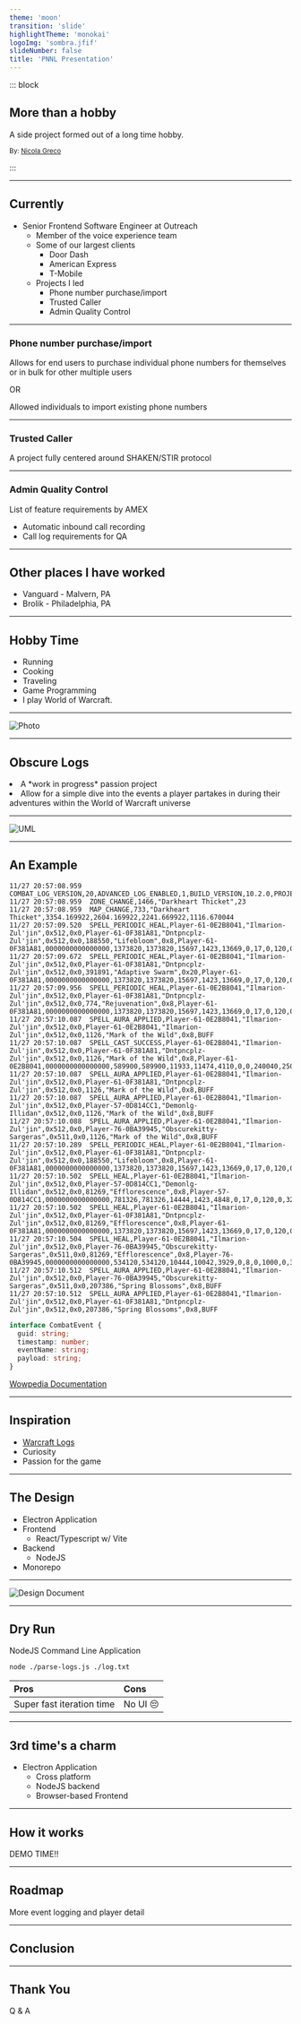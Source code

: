 ```yaml
---
theme: 'moon'
transition: 'slide'
highlightTheme: 'monokai'
logoImg: 'sombra.jfif'
slideNumber: false
title: 'PNNL Presentation'
---
```


::: block

## More than a hobby

A side project formed out of a long time hobby.

<small>By: [Nicola Greco](https://github.com/obscurelyme)</small>

:::

---

## Currently

- Senior Frontend Software Engineer at Outreach
  - Member of the voice experience team
  - Some of our largest clients
    - Door Dash
    - American Express
    - T-Mobile
  - Projects I led
    - Phone number purchase/import
    - Trusted Caller
    - Admin Quality Control

---

### Phone number purchase/import

Allows for end users to purchase individual phone numbers for themselves or in bulk for other multiple users

OR

Allowed individuals to import existing phone numbers

---

### Trusted Caller

A project fully centered around SHAKEN/STIR protocol

---

### Admin Quality Control

List of feature requirements by AMEX

- Automatic inbound call recording
- Call log requirements for QA

---

## Other places I have worked

- Vanguard - Malvern, PA
- Brolik - Philadelphia, PA

---

## Hobby Time

- Running
- Cooking
- Traveling
- Game Programming
  <li class="fragment">I play World of Warcraft.</li>

---

![Photo](obscurely-photo.jpg)

---

## Obscure Logs

<li class="fragment">A *work in progress* passion project</li>
<li class="fragment">Allow for a simple dive into the events a player partakes in during their adventures within the World of Warcraft universe</li>

---

![UML](./uml-end-user-wow-client.png)

---

## An Example

```text
11/27 20:57:08.959  COMBAT_LOG_VERSION,20,ADVANCED_LOG_ENABLED,1,BUILD_VERSION,10.2.0,PROJECT_ID,1
11/27 20:57:08.959  ZONE_CHANGE,1466,"Darkheart Thicket",23
11/27 20:57:08.959  MAP_CHANGE,733,"Darkheart Thicket",3354.169922,2604.169922,2241.669922,1116.670044
11/27 20:57:09.520  SPELL_PERIODIC_HEAL,Player-61-0E2B8041,"Ilmarion-Zul'jin",0x512,0x0,Player-61-0F381A81,"Dntpncplz-Zul'jin",0x512,0x0,188550,"Lifebloom",0x8,Player-61-0F381A81,0000000000000000,1373820,1373820,15697,1423,13669,0,17,0,120,0,3247.98,1828.70,733,3.1738,475,8283,8283,8283,0,1
11/27 20:57:09.672  SPELL_PERIODIC_HEAL,Player-61-0E2B8041,"Ilmarion-Zul'jin",0x512,0x0,Player-61-0F381A81,"Dntpncplz-Zul'jin",0x512,0x0,391891,"Adaptive Swarm",0x20,Player-61-0F381A81,0000000000000000,1373820,1373820,15697,1423,13669,0,17,0,120,0,3247.98,1828.70,733,3.1738,475,10981,10981,10981,0,1
11/27 20:57:09.956  SPELL_PERIODIC_HEAL,Player-61-0E2B8041,"Ilmarion-Zul'jin",0x512,0x0,Player-61-0F381A81,"Dntpncplz-Zul'jin",0x512,0x0,774,"Rejuvenation",0x8,Player-61-0F381A81,0000000000000000,1373820,1373820,15697,1423,13669,0,17,0,120,0,3247.98,1828.70,733,3.1738,475,8697,8697,8697,0,nil
11/27 20:57:10.087  SPELL_AURA_APPLIED,Player-61-0E2B8041,"Ilmarion-Zul'jin",0x512,0x0,Player-61-0E2B8041,"Ilmarion-Zul'jin",0x512,0x0,1126,"Mark of the Wild",0x8,BUFF
11/27 20:57:10.087  SPELL_CAST_SUCCESS,Player-61-0E2B8041,"Ilmarion-Zul'jin",0x512,0x0,Player-61-0F381A81,"Dntpncplz-Zul'jin",0x512,0x0,1126,"Mark of the Wild",0x8,Player-61-0E2B8041,0000000000000000,589900,589900,11933,11474,4110,0,0,240040,250000,10000,3245.44,1831.16,733,4.6032,453
11/27 20:57:10.087  SPELL_AURA_APPLIED,Player-61-0E2B8041,"Ilmarion-Zul'jin",0x512,0x0,Player-61-0F381A81,"Dntpncplz-Zul'jin",0x512,0x0,1126,"Mark of the Wild",0x8,BUFF
11/27 20:57:10.087  SPELL_AURA_APPLIED,Player-61-0E2B8041,"Ilmarion-Zul'jin",0x512,0x0,Player-57-0D814CC1,"Demonlg-Illidan",0x512,0x0,1126,"Mark of the Wild",0x8,BUFF
11/27 20:57:10.088  SPELL_AURA_APPLIED,Player-61-0E2B8041,"Ilmarion-Zul'jin",0x512,0x0,Player-76-0BA39945,"Obscurekitty-Sargeras",0x511,0x0,1126,"Mark of the Wild",0x8,BUFF
11/27 20:57:10.289  SPELL_PERIODIC_HEAL,Player-61-0E2B8041,"Ilmarion-Zul'jin",0x512,0x0,Player-61-0F381A81,"Dntpncplz-Zul'jin",0x512,0x0,188550,"Lifebloom",0x8,Player-61-0F381A81,0000000000000000,1373820,1373820,15697,1423,13669,0,17,0,120,0,3247.98,1828.70,733,3.1738,475,4248,4248,4248,0,nil
11/27 20:57:10.502  SPELL_HEAL,Player-61-0E2B8041,"Ilmarion-Zul'jin",0x512,0x0,Player-57-0D814CC1,"Demonlg-Illidan",0x512,0x0,81269,"Efflorescence",0x8,Player-57-0D814CC1,0000000000000000,781326,781326,14444,1423,4848,0,17,0,120,0,3247.10,1825.83,733,3.1341,476,3539,3539,3539,0,nil
11/27 20:57:10.502  SPELL_HEAL,Player-61-0E2B8041,"Ilmarion-Zul'jin",0x512,0x0,Player-61-0F381A81,"Dntpncplz-Zul'jin",0x512,0x0,81269,"Efflorescence",0x8,Player-61-0F381A81,0000000000000000,1373820,1373820,15697,1423,13669,0,17,0,120,0,3247.98,1828.70,733,3.1738,475,6786,6786,6786,0,nil
11/27 20:57:10.504  SPELL_HEAL,Player-61-0E2B8041,"Ilmarion-Zul'jin",0x512,0x0,Player-76-0BA39945,"Obscurekitty-Sargeras",0x511,0x0,81269,"Efflorescence",0x8,Player-76-0BA39945,0000000000000000,534120,534120,10444,10042,3929,0,8,0,1000,0,3247.98,1828.70,733,3.1738,442,3463,3463,3463,0,nil
11/27 20:57:10.512  SPELL_AURA_APPLIED,Player-61-0E2B8041,"Ilmarion-Zul'jin",0x512,0x0,Player-76-0BA39945,"Obscurekitty-Sargeras",0x511,0x0,207386,"Spring Blossoms",0x8,BUFF
11/27 20:57:10.512  SPELL_AURA_APPLIED,Player-61-0E2B8041,"Ilmarion-Zul'jin",0x512,0x0,Player-61-0F381A81,"Dntpncplz-Zul'jin",0x512,0x0,207386,"Spring Blossoms",0x8,BUFF
```

```ts
interface CombatEvent {
  guid: string;
  timestamp: number;
  eventName: string;
  payload: string;
}
```

[Wowpedia Documentation](https://wowpedia.fandom.com/wiki/COMBAT_LOG_EVENT#Advanced_Combat_Log)

---

## Inspiration

- [Warcraft Logs](https://warcraftlogs.com)
- Curiosity
- Passion for the game

---

## The Design

- Electron Application
- Frontend
  - React/Typescript w/ Vite
- Backend
  - NodeJS
- Monorepo

---

![Design Document](uml-design-doc.png)

---

## Dry Run

NodeJS Command Line Application

```bash
node ./parse-logs.js ./log.txt
```

| Pros                      | Cons     |
| :------------------------ | :------- |
| Super fast iteration time | No UI 😔 |

---

## 3rd time's a charm

- Electron Application
  - Cross platform
  - NodeJS backend
  - Browser-based Frontend

---

## How it works

DEMO TIME!!

---

## Roadmap

More event logging and player detail

---

## Conclusion

---

## Thank You

Q & A
